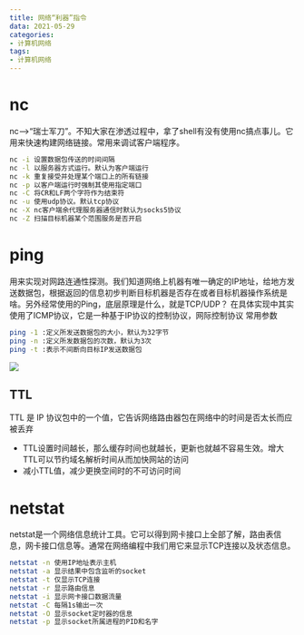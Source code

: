 ```yaml
---
title: 网络“利器”指令
data: 2021-05-29
categories:
- 计算机网络
tags:
- 计算机网络
---
```

# nc
nc-->“瑞士军刀”。不知大家在渗透过程中，拿了shell有没有使用nc搞点事儿。它用来快速构建网络链接。常用来调试客户端程序。
```bash
nc -i 设置数据包传送的时间间隔
nc -l 以服务器方式运行。默认为客户端运行
nc -k 重复接受并处理某个端口上的所有链接
nc -p 以客户端运行时强制其使用指定端口
nc -C 将CR和LF两个字符作为结束符
nc -u 使用udp协议。默认tcp协议
nc -X nc客户端余代理服务器通信时默认为socks5协议
nc -Z 扫描目标机器某个范围服务是否开启
```
# ping
用来实现对网路连通性探测。我们知道网络上机器有唯一确定的IP地址，给地方发送数据包，根据返回的信息初步判断目标机器是否存在或者目标机器操作系统是啥。另外经常使用的Ping，底层原理是什么，就是TCP/UDP？
在具体实现中其实使用了ICMP协议，它是一种基于IP协议的控制协议，网际控制协议
常用参数
```bash
ping -1 :定义所发送数据包的大小，默认为32字节
ping -n :定义所发数据包的次数，默认为3次
ping -t :表示不间断向目标IP发送数据包
```
![](https://pic.imgdb.cn/item/626e5d75239250f7c57e6b41.png)
## TTL
TTL 是 IP 协议包中的一个值，它告诉网络路由器包在网络中的时间是否太长而应被丢弃
* TTL设置时间越长，那么缓存时间也就越长，更新也就越不容易生效。增大TTL可以节约域名解析时间从而加快网站的访问
* 减小TTL值，减少更换空间时的不可访问时间
# netstat
netstat是一个网络信息统计工具。它可以得到网卡接口上全部了解，路由表信息，网卡接口信息等。通常在网络编程中我们用它来显示TCP连接以及状态信息。
```bash
netstat -n 使用IP地址表示主机
netstat -a 显示结果中包含监听的socket
netstat -t 仅显示TCP连接
netstat -r 显示路由信息
netstat -i 显示网卡接口数据流量
netstat -C 每隔1s输出一次
netstat -O 显示socket定时器的信息
netstat -p 显示socket所属进程的PID和名字
```